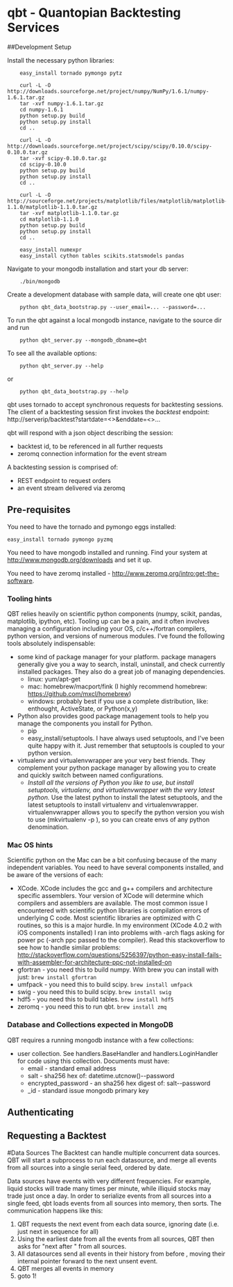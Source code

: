 # qbt - Quantopian Backtesting Services

##Development Setup

Install the necessary python libraries:

```
	easy_install tornado pymongo pytz
	
	curl -L -O http://downloads.sourceforge.net/project/numpy/NumPy/1.6.1/numpy-1.6.1.tar.gz
	tar -xvf numpy-1.6.1.tar.gz
	cd numpy-1.6.1
	python setup.py build
	python setup.py install
	cd ..
	
	curl -L -O http://downloads.sourceforge.net/project/scipy/scipy/0.10.0/scipy-0.10.0.tar.gz
	tar -xvf scipy-0.10.0.tar.gz
	cd scipy-0.10.0
	python setup.py build
	python setup.py install
	cd ..
	
	curl -L -O http://sourceforge.net/projects/matplotlib/files/matplotlib/matplotlib-1.1.0/matplotlib-1.1.0.tar.gz
	tar -xvf matplotlib-1.1.0.tar.gz
	cd matplotlib-1.1.0
	python setup.py build
	python setup.py install
	cd ..
	
	easy_install numexpr 
	easy_install cython tables scikits.statsmodels pandas 
```

Navigate to your mongodb installation and start your db server:

```
	./bin/mongodb 
```


Create a development database with sample data, will create one qbt user:

```
	python qbt_data_bootstrap.py --user_email=... --password=...
```

To run the qbt against a local mongodb instance, navigate to the source dir and run

```
	python qbt_server.py --mongodb_dbname=qbt 
```

To see all the available options:

```
	python qbt_server.py --help
```

or

```
	python qbt_data_bootstrap.py --help
```
	

qbt uses tornado to accept synchronous requests for backtesting sessions. 
The client of a backtesting session first invokes the _backtest_ endpoint:
http://serverip/backtest?startdate=<>&enddate=<>...

qbt will respond with a json object describing the session:

- backtest id, to be referenced in all further requests
- zeromq connection information for the event stream

A backtesting session is comprised of:

- REST endpoint to request orders 
- an event stream delivered via zeromq

## Pre-requisites
You need to have the tornado and pymongo eggs installed:
	
	easy_install tornado pymongo pyzmq

You need to have mongodb installed and running. Find your system at http://www.mongodb.org/downloads and set it up.

You need to have zeromq installed - http://www.zeromq.org/intro:get-the-software. 

### Tooling hints
QBT relies heavily on scientific python components (numpy, scikit, pandas, matplotlib, ipython, etc). Tooling up can be a pain, and it often involves managing a configuration including your OS, c/c++/fortran compilers, python version, and versions of numerous modules. I've found the following tools absolutely indispensable: 

- some kind of package manager for your platform. package managers generally give you a way to search, install, uninstall, and check currently installed packages. They also do a great job of managing dependencies.
   - linux: yum/apt-get
   - mac: homebrew/macport/fink (I highly recommend homebrew: https://github.com/mxcl/homebrew) 
   - windows: probably best if you use a complete distribution, like: enthought, ActiveState, or Python(x,y)
- Python also provides good package management tools to help you manage the components you install for Python.
   - pip 
   - easy_install/setuptools. I have always used setuptools, and I've been quite happy with it. Just remember that setuptools is coupled to your python version. 
- virtualenv and virtualenvwrapper are your very best friends. They complement your python package manager by allowing you to create and quickly switch between named configurations.
    - *Install all the versions of Python you like to use, but install setuptools, virtualenv, and virtualenvwrapper with the very latest python.* Use the latest python to install the latest setuptools, and the latest setuptools to install virtualenv and virtualenvwrapper. virtualenvwrapper allows you to specify the python version you wish to use (mkvirtualenv -p <python executable> <env name>), so you can create envs of any python denomination.

### Mac OS hints

Scientific python on the Mac can be a bit confusing because of the many independent variables. You need to have several components installed, and be aware of the versions of each:

- XCode. XCode includes the gcc and g++ compilers and architecture specific assemblers. Your version of XCode will determine which compilers and assemblers are available. The most common issue I encountered with scientific python libraries is compilation errors of underlying C code. Most scientific libraries are optimized with C routines, so this is a major hurdle. In my environment (XCode 4.0.2 with iOS components installed) I ran into problems with -arch flags asking for power pc (-arch ppc passed to the compiler). Read this stackoverflow to see how to handle similar problems: http://stackoverflow.com/questions/5256397/python-easy-install-fails-with-assembler-for-architecture-ppc-not-installed-on
- gfortran 	- you need this to build numpy. With brew you can install with just: ```brew install gfortran```
- umfpack 	- you need this to build scipy. ```brew install umfpack```
- swig		- you need this to build scipy. ```brew install swig```
- hdf5	 	- you need this to build tables. ```brew install hdf5```
- zeromq 	- you need this to run qbt. ```brew install zmq``` 

### Database and Collections expected in MongoDB ###
QBT requires a running mongodb instance with a few collections:

- user collection. See handlers.BaseHandler and handlers.LoginHandler for code using this collection. Documents must have:
	- email - standard email address
	- salt - sha256 hex of: datetime.utcnow()--password 
	- encrypted_password - an sha256 hex digest of: salt--password
	- _id - standard issue mongodb primary key

## Authenticating

## Requesting a Backtest

#Data Sources
The Backtest can handle multiple concurrent data sources. QBT will start a subprocess to run each datasource, and merge all events from all sources into a single serial feed, ordered by date.

Data sources have events with very different frequencies. For example, liquid stocks will trade many times per minute, while illiquid stocks may trade just once a day. In order to serialize events from all sources into a single feed, qbt loads events from all sources into memory, then sorts. The communication happens like this:
1. QBT requests the next event from each data source, ignoring date (i.e. just next in sequence for all)
2. Using the earliest date from all the events from all sources, QBT then asks for "next after <date>" from all sources. 
3. All datasources send all events in their history from before <date>, moving their internal pointer forward to the next unsent event.
4. QBT merges all events in memory
5. goto 1!
